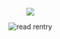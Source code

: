 <p align="center"> 
    <img src="https://komarev.com/ghpvc/?username=ichorholic&label=welcome+to+my+profile+!&color=989855&style=flat-circle"/>
<p align="center">
</p>
<p align="center">
<img src="https://i.postimg.cc/C5CM0bPj/68747470733a2f2f66696c65732e636174626f782e6d6f652f66363438616b2e706e67.png" alt="read rentry">
<p align="center">

